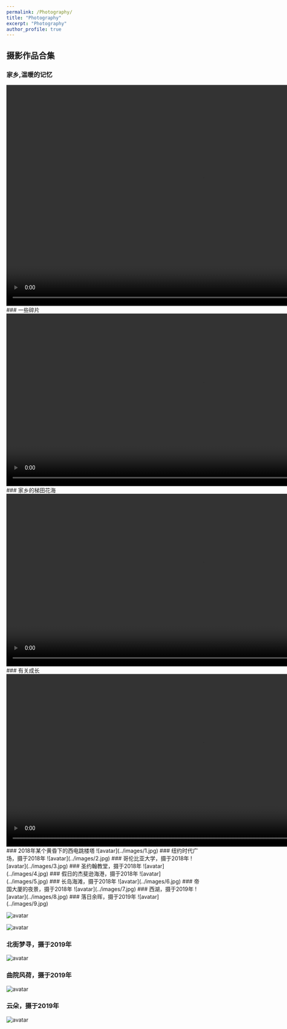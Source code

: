 ```yaml
---
permalink: /Photography/
title: "Photography"
excerpt: "Photography"
author_profile: true
---
```


## 摄影作品合集
### 家乡,温暖的记忆
<video controls="controls" width="1024" height="576">
    <source src="../images/1.mp4" type="video/mp4">
</video>
### 一些碎片
<video controls="controls" width="1024" height="450">
    <source src="../images/2.mp4" type="video/mp4">
</video>
### 家乡的梯田花海
<video controls="controls" width="1024" height="450">
    <source src="../images/3.mp4" type="video/mp4">
</video>
### 有关成长
<video controls="controls" width="1024" height="450">
    <source src="../images/4.mp4" type="video/mp4">
</video>
### 2018年某个黄昏下的西电跳楼塔
![avatar](../images/1.jpg)
### 纽约时代广场，摄于2018年
![avatar](../images/2.jpg)
### 哥伦比亚大学，摄于2018年
![avatar](../images/3.jpg)
### 圣约翰教堂，摄于2018年
![avatar](../images/4.jpg)
### 假日的杰斐逊海港，摄于2018年
![avatar](../images/5.jpg)
### 长岛海滩，摄于2018年
![avatar](../images/6.jpg)
### 帝国大厦的夜景，摄于2018年
![avatar](../images/7.jpg)
### 西湖，摄于2019年
![avatar](../images/8.jpg)
### 落日余晖，摄于2019年
![avatar](../images/9.jpg)

![avatar](../images/10.jpg)

![avatar](../images/13.jpg)
### 北街梦寻，摄于2019年
![avatar](../images/11.jpg)
### 曲院风荷，摄于2019年
![avatar](../images/12.jpg)
### 云朵，摄于2019年
![avatar](../images/14.jpg)